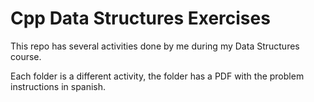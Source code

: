 # Cpp Data Structures Exercises
This repo has several activities done by me during my Data Structures course.

Each folder is a different activity, the folder has a PDF with the problem instructions in spanish.
